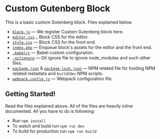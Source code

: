 # Custom Gutenberg Block

This is a basic custom Gutenberg block. Files explained below.

- [`block.js`](https://github.com/ahmadawais/Gutenberg-Boilerplate/blob/master/block/02-basic-esnext/block.js) — We register Custom Gutenberg block here.
- [`editor.css`](https://github.com/ahmadawais/Gutenberg-Boilerplate/blob/master/block/02-basic-esnext/editor.css) _ Block CSS for the editor.
- [`style.css`](https://github.com/ahmadawais/Gutenberg-Boilerplate/blob/master/block/02-basic-esnext/style.css) — Block CSS for the front end.
- [`index.php`](https://github.com/ahmadawais/Gutenberg-Boilerplate/blob/master/block/02-basic-esnext/index.php) — Enqueue block's assets for the editor and the front end.
- [`.babelrc`](./.babelrc) — Babel custom configuration.
- [`.gitignore`](./.gitignore) — Git ignore file to ignore node_modules and such other files.
- [`package.json`](https://github.com/ahmadawais/Gutenberg-Boilerplate/blob/master/block/02-basic-esnext/package.json) & [`package-lock.json`](https://github.com/ahmadawais/Gutenberg-Boilerplate/blob/master/block/02-basic-esnext/package-lock.json) — NPM related file for holding NPM related metadata and `build`/`dev` NPM scripts.
- [`webpack.config.js`](https://github.com/ahmadawais/Gutenberg-Boilerplate/blob/master/block/02-basic-esnext/webpack.config.js) — Webpack configuration file.


## Getting Started!

Read the files explained above. All of the files are heavily inline documented. All you have to do is following:

- Run `npm install` 
- To watch and build run `npm run dev`
- To build for production run `npm run build`

